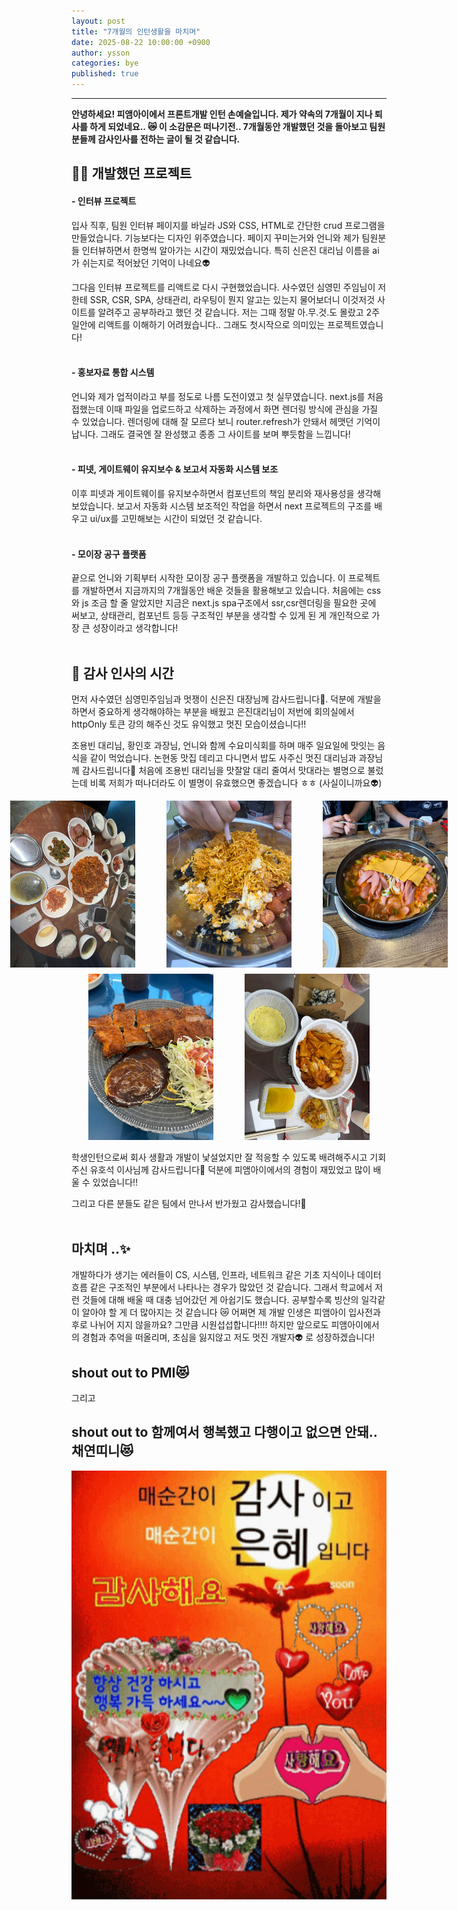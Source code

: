 ```yaml
---
layout: post
title: "7개월의 인턴생활을 마치며"
date: 2025-08-22 10:00:00 +0900
author: ysson
categories: bye
published: true
---
```

<hr/>

<b>
안녕하세요! 피앰아이에서 프론트개발 인턴 손예슬입니다. 제가 약속의 7개월이 지나 퇴사를 하게 되었네요.. 😿
이 소감문은 떠나기전.. 7개월동안 개발했던 것을 돌아보고 팀원분들께 감사인사를 전하는 글이 될 것 같습니다.
</b>
<br>

## 👩‍💻 개발했던 프로젝트 

#### -   인터뷰 프로젝트
입사 직후, 팀원 인터뷰 페이지를 바닐라 JS와 CSS, HTML로 간단한 crud 프로그램을 만들었습니다. 기능보다는 디자인 위주였습니다. 페이지 꾸미는거와 언니와 제가 팀원분들 인터뷰하면서 한명씩 알아가는 시간이 재밌었습니다. 특히 신은진 대리님 이름을 ai가 쉬는지로 적어놨던 기억이 나네요👽

그다음 인터뷰 프로젝트를 리액트로 다시 구현했었습니다. 사수였던 심영민 주임님이 저한테 SSR, CSR, SPA, 상태관리, 라우팅이 뭔지 알고는 있는지 물어보더니 이것저것 사이트를 알려주고 공부하라고 했던 것 같습니다. 저는 그때 정말 아.무.것.도 몰랐고 2주일안에 리액트를 이해하기 어려웠습니다.. 그래도 첫시작으로 의미있는 프로젝트였습니다!
<br><br>
#### -   홍보자료 통합 시스템
언니와 제가 업적이라고 부를 정도로 나름 도전이였고 첫 실무였습니다. next.js를 처음 접했는데 이때 파일을 업로드하고 삭제하는 과정에서 화면 렌더링 방식에 관심을 가질 수 있었습니다. 렌더링에 대해 잘 모르다 보니 router.refresh가 안돼서 헤맷던 기억이 납니다. 그래도 결국엔 잘 완성했고 종종 그 사이트를 보며 뿌듯함을 느낍니다!
<br><br>
#### -   피넷, 게이트웨이 유지보수 & 보고서 자동화 시스템 보조
이후 피넷과 게이트웨이를 유지보수하면서 컴포넌트의 책임 분리와 재사용성을 생각해 보았습니다. 보고서 자동화 시스템 보조적인 작업을 하면서 next 프로젝트의 구조를 배우고 ui/ux를 고민해보는 시간이 되었던 것 같습니다.
<br><br>
#### -   모이장 공구 플랫폼
끝으로 언니와 기획부터 시작한 모이장 공구 플랫폼을 개발하고 있습니다. 이 프로젝트를 개발하면서 지금까지의 7개월동안 배운 것들을 활용해보고 있습니다. 처음에는 css와 js 조금 할 줄 알았지만 지금은 next.js spa구조에서 ssr,csr렌더링을 필요한 곳에 써보고, 상태관리, 컴포넌트 등등 구조적인 부분을 생각할 수 있게 된 게 개인적으로 가장 큰 성장이라고 생각합니다!
<br><br>
## 🙏 감사 인사의 시간

먼저 사수였던 심영민주임님과 멋쟁이 신은진 대장님께 감사드립니다🙏. 덕분에 개발을 하면서 중요하게 생각해야하는 부분을 배웠고 은진대리님이 저번에 회의실에서 httpOnly 토큰 강의 해주신 것도 유익했고 멋진 모습이셨습니다!!

조용빈 대리님, 황인호 과장님, 언니와 함께 수요미식회를 하며 매주 일요일에 맛잇는 음식을 같이 먹었습니다. 논현동 맛집 데리고 다니면서 밥도 사주신 멋진 대리님과 과장님께 감사드립니다🙏 처음에 조용빈 대리님을 맛잘알 대리 줄여서 맛대라는 별명으로 불렀는데 비록 저희가 떠나더라도 이 별명이 유효했으면 좋겠습니다 ㅎㅎ (사실이니까요👽)

<div style="display: flex; gap: 50px; justify-content: center;">
  <img src="/assets/images/ysson/eunjine.jpg" alt="논현 최고의 맛집" width="200"/>
  <img src="/assets/images/ysson/buldak.jpg" alt="불닭볶음밥" width="200"/>
  <img src="/assets/images/ysson/budaejjigae.jpg" alt="부대찌개" width="200"/>
</div>

<div style="display: flex; gap: 50px; margin-top: 10px; justify-content: center;">
  <img src="/assets/images/ysson/hansung.jpg" alt="한성돈까스" width="200"/>
  <img src="/assets/images/ysson/yeopdduk.jpg" alt="엽떡" width="200"/>
</div>

<br>
학생인턴으로써 회사 생활과 개발이 낯설었지만 잘 적응할 수 있도록 배려해주시고 기회주신 유호석 이사님께 감사드립니다🙏 덕분에 피앰아이에서의 경험이 재밌었고 많이 배울 수 있었습니다!!

그리고 다른 분들도 같은 팀에서 만나서 반가웠고 감사했습니다!🙏
<br><br>
## 마치며 ..✨

개발하다가 생기는 에러들이 CS, 시스템, 인프라, 네트워크 같은 기초 지식이나 데이터 흐름 같은 구조적인 부분에서 나타나는 경우가 많았던 것 같습니다. 그래서 학교에서 저런 것들에 대해 배울 때 대충 넘어갔던 게 아쉽기도 했습니다. 공부할수록 빙산의 일각같이 알아야 할 게 더 많아지는 것 같습니다 😿 어쩌면 제 개발 인생은 피앰아이 입사전과 후로 나뉘어 지지 않을까요? 그만큼 시원섭섭합니다!!!! 하지만 앞으로도 피앰아이에서의 경험과 추억을 떠올리며, 초심을 잃지않고 저도 멋진 개발자👽 로 성장하겠습니다!
<br>
## shout out to PMI😻 
그리고 
## shout out to 함께여서 행복했고 다행이고 없으면 안돼.. 채연띠니😻 

![마지막 사진](/assets/images/ysson/text.png)